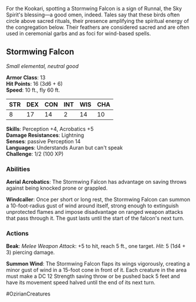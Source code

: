 For the Kookari, spotting a Stormwing Falcon is a sign of Runnal, the Sky Spirit's blessing—a good omen, indeed. Tales say that these birds often circle above sacred rituals, their presence amplifying the spiritual energy of the congregation below. Their feathers are considered sacred and are often used in ceremonial garbs and as foci for wind-based spells.

## Stormwing Falcon

_Small elemental, neutral good_

**Armor Class**: 13  
**Hit Points**: 16 (3d6 + 6)  
**Speed**: 10 ft., fly 60 ft.

|STR|DEX|CON|INT|WIS|CHA|
|---|---|---|---|---|---|
|8|17|14|2|14|10|

**Skills**: Perception +4, Acrobatics +5  
**Damage Resistances**: Lightning  
**Senses**: passive Perception 14  
**Languages**: Understands Auran but can't speak  
**Challenge**: 1/2 (100 XP)

### Abilities

**Aerial Acrobatics**: The Stormwing Falcon has advantage on saving throws against being knocked prone or grappled.

**Windcaller**: Once per short or long rest, the Stormwing Falcon can summon a 10-foot-radius gust of wind around itself, strong enough to extinguish unprotected flames and impose disadvantage on ranged weapon attacks that pass through it. The gust lasts until the start of the falcon's next turn.

### Actions

**Beak**: _Melee Weapon Attack_: +5 to hit, reach 5 ft., one target. _Hit_: 5 (1d4 + 3) piercing damage.

**Summon Wind**: The Stormwing Falcon flaps its wings vigorously, creating a minor gust of wind in a 15-foot cone in front of it. Each creature in the area must make a DC 12 Strength saving throw or be pushed back 5 feet and have its movement speed halved until the end of its next turn.

#OzirianCreatures 